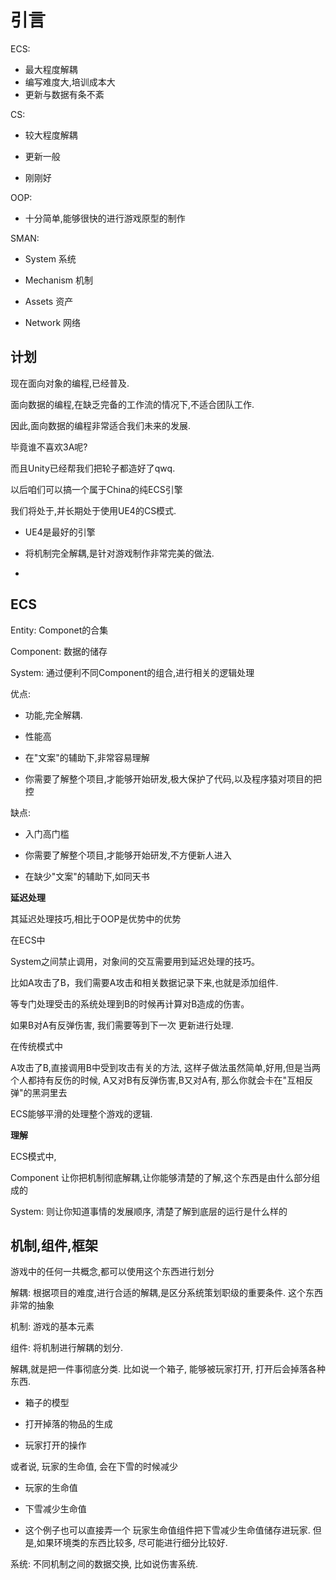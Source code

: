 # 引言

ECS:

-   最大程度解耦
- 编写难度大,培训成本大
-   更新与数据有条不紊

CS:

-   较大程度解耦

-   更新一般
- 刚刚好

OOP:

-   十分简单,能够很快的进行游戏原型的制作

SMAN:

-   System 系统

-   Mechanism 机制

-   Assets 资产

-   Network 网络

## 计划

现在面向对象的编程,已经普及.

面向数据的编程,在缺乏完备的工作流的情况下,不适合团队工作.

因此,面向数据的编程非常适合我们未来的发展.

毕竟谁不喜欢3A呢?

而且Unity已经帮我们把轮子都造好了qwq.

以后咱们可以搞一个属于China的纯ECS引擎

我们将处于,并长期处于使用UE4的CS模式.

-   UE4是最好的引擎

-   将机制完全解耦,是针对游戏制作非常完美的做法.

-   

## ECS

Entity: Componet的合集

Component: 数据的储存

System: 通过便利不同Component的组合,进行相关的逻辑处理

优点:

-   功能,完全解耦.

-   性能高

-   在"文案"的辅助下,非常容易理解

-   你需要了解整个项目,才能够开始研发,极大保护了代码,以及程序猿对项目的把控

缺点:

-   入门高门槛

-   你需要了解整个项目,才能够开始研发,不方便新人进入

-   在缺少"文案"的辅助下,如同天书

**延迟处理**

其延迟处理技巧,相比于OOP是优势中的优势

在ECS中

System之间禁止调用，对象间的交互需要用到延迟处理的技巧。

比如A攻击了B，我们需要A攻击和相关数据记录下来,也就是添加组件.

等专门处理受击的系统处理到B的时候再计算对B造成的伤害。

如果B对A有反弹伤害, 我们需要等到下一次 更新进行处理.

在传统模式中

A攻击了B,直接调用B中受到攻击有关的方法,
这样子做法虽然简单,好用,但是当两个人都持有反伤的时候, A又对B有反弹伤害,B又对A有,
那么你就会卡在"互相反弹"的黑洞里去

ECS能够平滑的处理整个游戏的逻辑.

**理解**

ECS模式中,

Component 让你把机制彻底解耦,让你能够清楚的了解,这个东西是由什么部分组成的

System: 则让你知道事情的发展顺序, 清楚了解到底层的运行是什么样的

## 机制,组件,框架

游戏中的任何一共概念,都可以使用这个东西进行划分

解耦: 根据项目的难度,进行合适的解耦,是区分系统策划职级的重要条件.
这个东西非常的抽象

机制: 游戏的基本元素

组件: 将机制进行解耦的划分.

解耦,就是把一件事彻底分类. 比如说一个箱子, 能够被玩家打开, 打开后会掉落各种东西.

-   箱子的模型

-   打开掉落的物品的生成

-   玩家打开的操作

或者说, 玩家的生命值, 会在下雪的时候减少

-   玩家的生命值

-   下雪减少生命值

-   这个例子也可以直接弄一个 玩家生命值组件把下雪减少生命值储存进玩家.
    但是,如果环境类的东西比较多, 尽可能进行细分比较好.

系统: 不同机制之间的数据交换, 比如说伤害系统.
